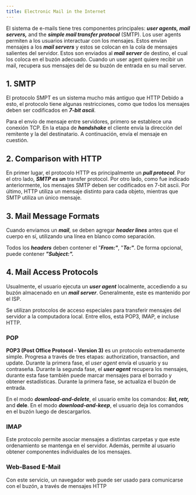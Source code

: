 ```yaml
---
title: Electronic Mail in the Internet
---
```


El sistema de e-mails tiene tres componentes principales: ***user agents, mail servers,*** and the ***simple mail transfer protocol*** (SMTP). Los user agents permiten a los usuarios interactuar con los mensajes. Estos envían mensajes a los ***mail servers*** y estos se colocan en la cola de mensajes salientes del servidor. Estos son enviados al ***mail server*** de destino, el cual los coloca en el buzón adecuado. Cuando un user agent quiere recibir un mail, recupera sus mensajes del de su buzón de entrada en su mail server.

## 1. SMTP

El protocolo SMPT es un sistema mucho más antiguo que HTTP Debido a esto, el protocolo tiene algunas restricciones, como que todos los mensajes deben ser codificados en ***7-bit ascii***.

Para el envío de mensaje entre servidores, primero se establece una conexión TCP. En la etapa de ***handshake*** el cliente envía la dirección del remitente y la del destinatario. A continuación, envía el mensaje en cuestión.

## 2. Comparison with HTTP

En primer lugar, el protocolo HTTP es principalmente un ***pull protocol***. Por el otro lado, ***SMTP es un*** transfer protocol. Por otro lado, como fue indicado anteriormente, los mensajes SMTP deben ser codificados en 7-bit ascii. Por último, HTTP utiliza un mensaje distinto para cada objeto, mientras que SMTP utiliza un único mensaje.

## 3. Mail Message Formats

Cuando enviamos un ***mail***, se deben agregar ***header lines*** antes que el cuerpo en sí, utilizando una línea en blanco como separación.

Todos los ***headers*** deben contener el "***From:"***, "***To:"***. De forma opcional, puede contener ***"Subject:".***

## 4. Mail Access Protocols

Usualmente, el usuario ejecuta un ***user agent*** localmente, accediendo a su buzón almacenado en un ***mail server***. Generalmente, este es mantenido por el ISP.

Se utilizan protocolos de acceso especiales para transferir mensajes del servidor a la computadora local. Entre ellos, está POP3, IMAP, e incluse HTTP.

### POP

**POP3 (Post Office Protocol - Version 3)** es un protocolo extremadamente simple. Progresa a través de tres etapas: authorization, transaction, and update. Durante la primera fase, el *user agent* envía el usuario y su contraseña. Durante la segunda fase, el ***user agent*** recupera los mensajes, durante esta fase también puede marcar mensajes para el borrado y obtener estadísticas. Durante la primera fase, se actualiza el buzón de entrada.

En el modo ***download-and-delete***, el usuario emite los comandos: ***list, retr,*** and **dele**. En el modo ***download-and-keep***, el usuario deja los comandos en el buzón luego de descargarlos.

### IMAP

Este protocolo permite asociar mensajes a distintas carpetas y que este ordenamiento se mantenga en el servidor. Además, permite al usuario obtener componentes individuales de los mensajes.

### Web-Based E-Mail

Con este servicio, un navegador web puede ser usado para comunicarse con el buzón, a través de mensajes HTTP
